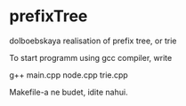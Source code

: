 # prefixTree
dolboebskaya realisation of prefix tree, or trie

To start programm using gcc compiler, write 

  g++ main.cpp node.cpp trie.cpp

Makefile-a ne budet, idite nahui.
